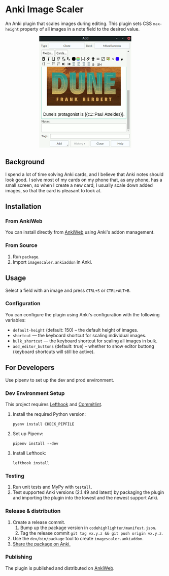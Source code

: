 # Anki Image Scaler

An Anki plugin that scales images during editing. This plugin sets CSS
`max-height` property of all images in a note field to the desired value.

<p align="center">
  <img src="images/dune-scale.gif" height="350px"/>
</p>

## Background

I spend a lot of time solving Anki cards, and I believe that Anki notes should
look good. I solve most of my cards on my phone that, as any phone, has a small
screen, so when I create a new card, I usually scale down added images, so that
the card is pleasant to look at.

## Installation

### From AnkiWeb

You can install directly from
[AnkiWeb](https://ankiweb.net/shared/info/1312865748) using Anki's addon
management.

### From Source

1. Run `package`.
2. Import `imagescaler.ankiaddon` in Anki.

## Usage

Select a field with an image and press `CTRL+S` or `CTRL+ALT+B`.

### Configuration

You can configure the plugin using Anki's configuration with the following variables:

* `default-height` (default: 150) – the default height of images.
* `shortcut` — the keyboard shortcut for scaling individual images.
* `bulk_shortcut` — the keyboard shortcut for scaling all images in bulk.
* `add_editor_buttons` (default: true) – whether to show editor buttong
  (keyboard shortcuts will still be active).

## For Developers

Use pipenv to set up the dev and prod environment.

### Dev Environment Setup

This project requires [Lefthook](https://github.com/evilmartians/lefthook) and
[Commitlint](https://github.com/conventional-changelog/commitlint).

1. Install the required Python version:

   ```shell
   pyenv install CHECK_PIPFILE
   ```

1. Set up Pipenv:

    ```shell
    pipenv install --dev
    ```

1. Install Lefthook:

    ```shell
    lefthook install
    ```

### Testing

1. Run unit tests and MyPy with `testall`.
2. Test supported Anki versions (2.1.49 and latest) by packaging the plugin and
   importing the plugin into the lowest and the newest support Anki.

### Release & distribution

1. Create a release commit.
    1. Bump up the package version in `codehighlighter/manifest.json`.
    2. Tag the release commit `git tag vx.y.z && git push origin vx.y.z`.
2. Use the `dev/bin/package` tool to create `imagescaler.ankiaddon`.
3. [Share the package on Anki.](https://addon-docs.ankiweb.net/#/sharing)

### Publishing

The plugin is published and distributed on
[AnkiWeb](https://ankiweb.net/shared/info/1312865748).
